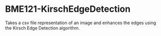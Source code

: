 # BME121-KirschEdgeDetection
Takes a csv file representation of an image and enhances the edges using the Kirsch Edge Detection algorithm.
